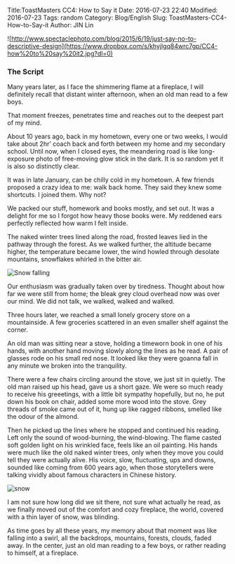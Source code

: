 Title:ToastMasters CC4: How to Say itDate: 2016-07-23 22:40Modified: 2016-07-23Tags: randomCategory: Blog/EnglishSlug: ToastMasters-CC4-How-to-Say-itAuthor: JIN Lin

![http://www.spectaclephoto.com/blog/2015/6/19/just-say-no-to-descriptive-design](https://www.dropbox.com/s/khyjlgq84wrc7gp/CC4-how%20to%20say%20it2.jpg?dl=0)

### The Script

Many years later, as I face the shimmering flame at a fireplace, I will definitely recall that distant winter afternoon, when an old man read to a few boys.That moment freezes, penetrates time and reaches out to the deepest part of my mind.  About 10 years ago, back in my hometown, every one or two weeks, I would take about 2hr’ coach back and forth between my home and my secondary school. Until now, when I closed eyes, the meandering road is like long-exposure photo of free-moving glow stick in the dark. It is so random yet it is also so distinctly clear.It was in late January, can be chilly cold in my hometown.  A few friends proposed a crazy idea to me: walk back home. They said they knew some shortcuts. I joined them. Why not?We packed our stuff, homework and books mostly, and set out. It was a delight for me so I forgot how heavy those books were. My reddened ears perfectly reflected how warm I felt inside.   The naked winter trees lined along the road, frosted leaves lied in the pathway through the forest. As we walked further, the altitude became higher, the temperature became lower, the wind howled through desolate mountains, snowflakes whirled in the bitter air. ![Snow falling](https://dl.dropboxusercontent.com/u/18094167/BlogImages/CC4-how%20to%20say%20it2.jpg)
 Our enthusiasm was gradually taken over by tiredness. Thought about how far we were still from home; the bleak grey cloud overhead now was over our mind. We did not talk, we walked, walked and walked.Three hours later, we reached a small lonely grocery store on a mountainside. A few groceries scattered in an even smaller shelf against the corner. An old man was sitting near a stove, holding a timeworn book in one of his hands, with another hand moving slowly along the lines as he read. A pair of glasses rode on his small red nose. It looked like they were goanna fall in any minute we broken into the tranquility.There were a few chairs circling around the stove, we just sit in quietly. The old man raised up his head, gave us a short gaze. We were so much ready to receive his greeetings, with a little bit sympathy hopefully, but no, he put down his book on chair, added some more wood into the stove. Grey threads of smoke came out of it, hung up like ragged ribbons, smelled like the odour of the almond. Then he picked up the lines where he stopped and continued his reading. Left only the sound of wood-burning, the wind-blowing. The flame casted soft golden light on his wrinkled face, feels like an oil painting. His hands were much like the old naked winter trees, only when they move you could tell they were actually alive. His voice, slow, fluctuating, ups and downs, sounded like coming from 600 years ago, when those storytellers were talking vividly about famous characters in Chinese history. 

![snow](https://dl.dropboxusercontent.com/u/18094167/BlogImages/CC4-how%20to%20say%20it3.jpg)I am not sure how long did we sit there, not sure what actually he read, as we finally moved out of the comfort and cozy fireplace, the world, covered with a thin layer of snow, was blinding. As time goes by all these years, my memory about that moment was like falling into a swirl, all the backdrops, mountains, forests, clouds, faded away. In the center, just an old man reading to a few boys, or rather reading to himself, at a fireplace. 